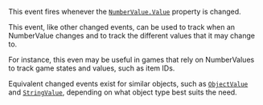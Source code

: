 This event fires whenever the [`NumberValue.Value`](https://create.roblox.com/docs/reference/engine/classes/NumberValue#Value) property is
changed.

This event, like other changed events, can be used to track when an
NumberValue changes and to track the different values that it may change
to.

For instance, this even may be useful in games that rely on NumberValues
to track game states and values, such as item IDs.

Equivalent changed events exist for similar objects, such as
[`ObjectValue`](https://create.roblox.com/docs/reference/engine/classes/ObjectValue) and [`StringValue`](https://create.roblox.com/docs/reference/engine/classes/StringValue), depending on what object type
best suits the need.
